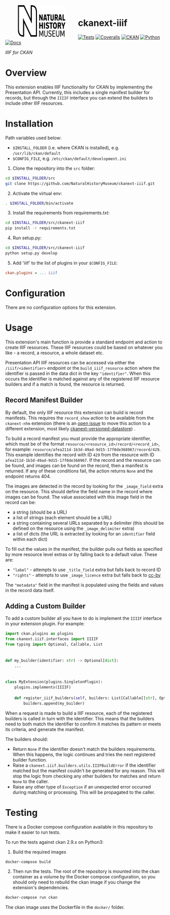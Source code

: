 <img src=".github/nhm-logo.svg" align="left" width="150px" height="100px" hspace="40"/>

# ckanext-iiif

[![Tests](https://img.shields.io/github/workflow/status/NaturalHistoryMuseum/ckanext-iiif/Tests?style=flat-square)](https://github.com/NaturalHistoryMuseum/ckanext-iiif/actions/workflows/main.yml)
[![Coveralls](https://img.shields.io/coveralls/github/NaturalHistoryMuseum/ckanext-iiif/main?style=flat-square)](https://coveralls.io/github/NaturalHistoryMuseum/ckanext-iiif)
[![CKAN](https://img.shields.io/badge/ckan-2.9.1-orange.svg?style=flat-square)](https://github.com/ckan/ckan)
[![Python](https://img.shields.io/badge/python-3.6%20%7C%203.7%20%7C%203.8-blue.svg?style=flat-square)](https://www.python.org/)
[![Docs](https://img.shields.io/readthedocs/ckanext-iiif?style=flat-square)](https://ckanext-iiif.readthedocs.io)

_IIIF for CKAN_

# Overview

This extension enables IIIF functionality for CKAN by implementing the Presentation API.
Currently, this includes a single manifest builder for records, but through the `IIIIF`
interface you can extend the builders to include other IIIF resources.

# Installation

Path variables used below:

- `$INSTALL_FOLDER` (i.e. where CKAN is installed), e.g. `/usr/lib/ckan/default`
- `$CONFIG_FILE`, e.g. `/etc/ckan/default/development.ini`

1. Clone the repository into the `src` folder:

  ```bash
  cd $INSTALL_FOLDER/src
  git clone https://github.com/NaturalHistoryMuseum/ckanext-iiif.git
  ```

2. Activate the virtual env:

  ```bash
  . $INSTALL_FOLDER/bin/activate
  ```

3. Install the requirements from requirements.txt:

  ```bash
  cd $INSTALL_FOLDER/src/ckanext-iiif
  pip install -r requirements.txt
  ```

4. Run setup.py:

  ```bash
  cd $INSTALL_FOLDER/src/ckanext-iiif
  python setup.py develop
  ```

5. Add 'iiif' to the list of plugins in your `$CONFIG_FILE`:

  ```ini
  ckan.plugins = ... iiif
  ```

# Configuration

There are no configuration options for this extension.

# Usage

This extension's main function is provide a standard endpoint and action to create IIIF
resources.
These IIIF resources could be based on whatever you like - a record, a resource, a whole
dataset etc.

Presentation API IIIF resources can be accessed via either the `/iiif/<identifier>`
endpoint or the `build_iiif_resource` action where the identifier is passed in the data
dict in the key `"identifier"`.
When this occurs the identifier is matched against any of the registered IIIF resource
builders and if a match is found, the resource is returned.

## Record Manifest Builder

By default, the only IIIF resource this extension can build is record manifests.
This requires the `record_show` action to be available from the `ckanext-nhm` extension
(there is
an [open issue](https://github.com/NaturalHistoryMuseum/ckanext-nhm/issues/602) to move
this action to a different extension, most likely
[ckanext-versioned-datastore](https://github.com/NaturalHistoryMuseum/ckanext-versioned-datastore))
.

To build a record manifest you must provide the appropriate identifier, which must be of
the format `resource/<resource_id>/record/<record_id>`, for example:
`resource/afea211d-1b3d-49ad-9d15-17f0de368967/record/429`.
This example identifies the record with ID `429` from the resource with ID
`afea211d-1b3d-49ad-9d15-17f0de368967`.
If the record and the resource can be found, and images can be found on the record, then
a manifest is returned.
If any of these conditions fail, the action returns `None` and the endpoint returns 404.

The images are detected in the record by looking for the `_image_field` extra on the
resource.
This should define the field name in the record where images can be found.
The value associated with this image field in the record can be:

- a string (should be a URL)
- a list of strings (each element should be a URL)
- a string containing several URLs separated by a delimiter (this should be defined on
  the resource using the `_image_delimiter` extra)
- a list of dicts (the URL is extracted by looking for an `identifier` field within
  each dict)

To fill out the values in the manifest, the builder pulls out fields as specified by
more resource level extras or by falling back to a default value.
These are:

- `"label"` - attempts to use `_title_field` extra but falls back to record ID
- `"rights"` - attempts to use `_image_licence` extra but falls back
  to [cc-by](https://creativecommons.org/licenses/by/4.0/)

The `"metadata"` field in the manifest is populated using the fields and values in the
record data itself.

## Adding a Custom Builder

To add a custom builder all you have to do is implement the `IIIIF` interface in your
extension plugin.
For example:

```python
import ckan.plugins as plugins
from ckanext.iiif.interfaces import IIIIF
from typing import Optional, Callable, List


def my_builder(identifier: str) -> Optional[dict]:
    ...


class MyExtension(plugins.SingletonPlugin):
    plugins.implements(IIIIF)

    def register_iiif_builders(self, builders: List[Callable[[str], Optional[dict]]]):
        builders.append(my_builder)
```

When a request is made to build a IIIF resource, each of the registered builders is
called in turn with the identifier.
This means that the builders need to both match the identifier to confirm it matches its
pattern or meets its criteria, and generate the manifest.

The builders should:

- Return `None` if the identifier doesn't match the builders requirements. When this
  happens, the logic continues and tries the next registered builder function.
- Raise a `ckanext.iiif.builders.utils.IIIFBuildError` if the identifier matched but the
  manifest couldn't be generated for any reason. This will stop the logic from checking
  any other builders for matches and return `None` to the caller.
- Raise any other type of `Exception` if an unexpected error occurred during matching or
  processing. This will be propagated to the caller.

# Testing

There is a Docker compose configuration available in this repository to make it easier
to run tests.

To run the tests against ckan 2.9.x on Python3:

1. Build the required images

```bash
docker-compose build
```

2. Then run the tests.
   The root of the repository is mounted into the ckan container as a volume by the
   Docker compose
   configuration, so you should only need to rebuild the ckan image if you change the
   extension's
   dependencies.

```bash
docker-compose run ckan
```

The ckan image uses the Dockerfile in the `docker/` folder.

